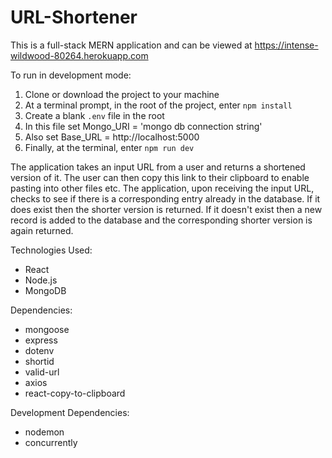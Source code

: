 # URL-Shortener

This is a full-stack MERN application and can be viewed at https://intense-wildwood-80264.herokuapp.com

To run in development mode:

1. Clone or download the project to your machine
2. At a terminal prompt, in the root of the project, enter `npm install`
3. Create a blank `.env` file in the root
4. In this file set Mongo_URI = 'mongo db connection string'
5. Also set Base_URL = http://localhost:5000
6. Finally, at the terminal, enter `npm run dev`

The application takes an input URL from a user and returns a shortened version of it.
The user can then copy this link to their clipboard to enable pasting into other files etc.
The application, upon receiving the input URL, checks to see if there is a corresponding
entry already in the database. If it does exist then the shorter version is returned.
If it doesn't exist then a new record is added to the database and the corresponding
shorter version is again returned.

Technologies Used:

- React
- Node.js
- MongoDB

Dependencies:

- mongoose
- express
- dotenv
- shortid
- valid-url
- axios
- react-copy-to-clipboard

Development Dependencies:

- nodemon
- concurrently
